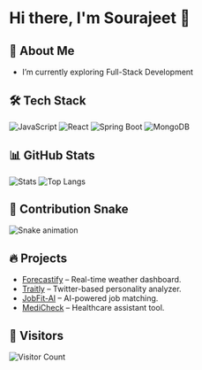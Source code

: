 # Hi there, I'm Sourajeet 👋

## 🚀 About Me
-  I’m currently exploring Full-Stack Development

## 🛠️ Tech Stack
![JavaScript](https://img.shields.io/badge/JavaScript-F7DF1E?style=for-the-badge&logo=javascript&logoColor=black)
![React](https://img.shields.io/badge/React-20232A?style=for-the-badge&logo=react&logoColor=61DAFB)
![Spring Boot](https://img.shields.io/badge/SpringBoot-6DB33F?style=for-the-badge&logo=springboot&logoColor=white)
![MongoDB](https://img.shields.io/badge/MongoDB-4EA94B?style=for-the-badge&logo=mongodb&logoColor=white)

## 📊 GitHub Stats
![Stats](https://github-readme-stats.vercel.app/api?username=soura1334&show_icons=true&theme=radical)
![Top Langs](https://github-readme-stats.vercel.app/api/top-langs/?username=soura1334&layout=compact&theme=radical)

## 🐍 Contribution Snake
![Snake animation](https://github.com/soura1334/soura1334/blob/output/github-contribution-grid-snake.svg)

## 🔥 Projects
- [Forecastify](https://github.com/soura1334/Forecastify) – Real-time weather dashboard.
- [Traitly](https://github.com/soura1334/Traitly) – Twitter-based personality analyzer.
- [JobFit-AI](https://github.com/soura1334/JobFit-AI) – AI-powered job matching.
- [MediCheck](https://github.com/Durgeshwar-AI/MediCheck) – Healthcare assistant tool.

## 👀 Visitors
![Visitor Count](https://komarev.com/ghpvc/?username=soura1334&color=blue)
